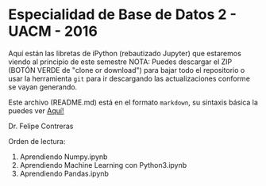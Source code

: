 # Especialidad de Base de Datos 2 - UACM - 2016

Aquí están las libretas de iPython (rebautizado Jupyter) que estaremos viendo al principio de este semestre
NOTA: Puedes descargar el ZIP (BOTÓN VERDE de "clone or download") para bajar todo el repositorio o usar la herramienta `git` para ir descargando las actualizaciones conforme se vayan generando.

Este archivo (README.md) está en el formato `markdown`, su sintaxis básica la puedes ver [Aquí!](http://www.markdowntutorial.com)

Dr. Felipe Contreras

Orden de lectura:

1. Aprendiendo Numpy.ipynb
2. Aprendiendo Machine Learning con Python3.ipynb
3. Aprendiendo Pandas.ipynb
